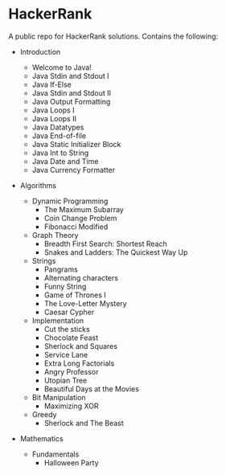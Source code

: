 # HackerRank
A public repo for HackerRank solutions.
Contains the following:

- Introduction
	* Welcome to Java!
	* Java Stdin and Stdout I
	* Java If-Else
	* Java Stdin and Stdout II
	* Java Output Formatting
	* Java Loops I
	* Java Loops II
	* Java Datatypes
	* Java End-of-file
	* Java Static Initializer Block
	* Java Int to String
	* Java Date and Time
	* Java Currency Formatter

- Algorithms
	* Dynamic Programming
		* The Maximum Subarray
		* Coin Change Problem
		* Fibonacci Modified
	* Graph Theory
		* Breadth First Search: Shortest Reach
		* Snakes and Ladders: The Quickest Way Up
	* Strings
		* Pangrams
		* Alternating characters
		* Funny String
		* Game of Thrones I
		* The Love-Letter Mystery
		* Caesar Cypher
	* Implementation
		* Cut the sticks
		* Chocolate Feast
		* Sherlock and Squares
		* Service Lane
		* Extra Long Factorials
		* Angry Professor
		* Utopian Tree
		* Beautiful Days at the Movies
	* Bit Manipulation
		* Maximizing XOR
	* Greedy
		* Sherlock and The Beast	
		

- Mathematics
	* Fundamentals
		* Halloween Party
	
	
